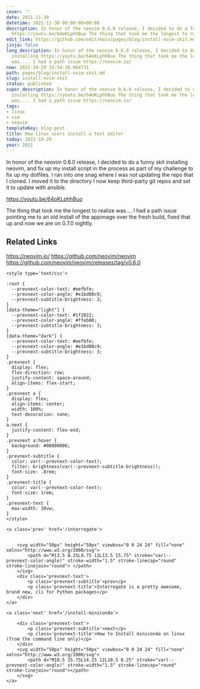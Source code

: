 ```yaml
---
cover: ''
date: 2021-11-30
datetime: 2021-11-30 00:00:00+00:00
description: In honor of the neovim 0.6.0 release, I decided to do a funny skit installing
  https://youtu.be/64oKLphhBuo The thing that took me the longest to realize was....
edit_link: https://github.com/edit/main/pages/blog/install-nvim-skit.md
jinja: false
long_description: In honor of the neovim 0.6.0 release, I decided to do a funny skit
  installing https://youtu.be/64oKLphhBuo The thing that took me the longest to realize
  was.... I had a path issue https://neovim.io/
now: 2022-10-29 15:54:38.064731
path: pages/blog/install-nvim-skit.md
slug: install-nvim-skit
status: published
super_description: In honor of the neovim 0.6.0 release, I decided to do a funny skit
  installing https://youtu.be/64oKLphhBuo The thing that took me the longest to realize
  was.... I had a path issue https://neovim.io/
tags:
- linux
- vim
- neovim
templateKey: blog-post
title: How linux users install a text editor
today: 2022-10-29
year: 2021
---
```


In honor of the neovim 0.6.0 release, I decided to do a funny skit installing
neovim, and fix up my install script in the process as part of my challenge to
fix up my dotfiles.  I ran into one snag where I was not updating the repo that
I cloned.  I moved it to the directory I now keep third-party git repos and set
it to update with ansible.

https://youtu.be/64oKLphhBuo

The thing that took me the longest to realize was.... I had a path issue
pointing me to an old install of the appimage over the fresh build,  fixed that
up and now we are on 0.7.0 nightly.


## Related Links

https://neovim.io/
https://github.com/neovim/neovim
https://github.com/neovim/neovim/releases/tag/v0.6.0
<div class='prevnext'>

    <style type='text/css'>

    :root {
      --prevnext-color-text: #eefbfe;
      --prevnext-color-angle: #e1bd00c9;
      --prevnext-subtitle-brightness: 3;
    }
    [data-theme="light"] {
      --prevnext-color-text: #1f2022;
      --prevnext-color-angle: #ffeb00;
      --prevnext-subtitle-brightness: 3;
    }
    [data-theme="dark"] {
      --prevnext-color-text: #eefbfe;
      --prevnext-color-angle: #e1bd00c9;
      --prevnext-subtitle-brightness: 3;
    }
    .prevnext {
      display: flex;
      flex-direction: row;
      justify-content: space-around;
      align-items: flex-start;
    }
    .prevnext a {
      display: flex;
      align-items: center;
      width: 100%;
      text-decoration: none;
    }
    a.next {
      justify-content: flex-end;
    }
    .prevnext a:hover {
      background: #00000006;
    }
    .prevnext-subtitle {
      color: var(--prevnext-color-text);
      filter: brightness(var(--prevnext-subtitle-brightness));
      font-size: .8rem;
    }
    .prevnext-title {
      color: var(--prevnext-color-text);
      font-size: 1rem;
    }
    .prevnext-text {
      max-width: 30vw;
    }
    </style>
    
    <a class='prev' href='/interrogate'>
    

        <svg width="50px" height="50px" viewbox="0 0 24 24" fill="none" xmlns="http://www.w3.org/2000/svg">
            <path d="M13.5 8.25L9.75 12L13.5 15.75" stroke="var(--prevnext-color-angle)" stroke-width="1.5" stroke-linecap="round" stroke-linejoin="round"> </path>
        </svg>
        <div class='prevnext-text'>
            <p class='prevnext-subtitle'>prev</p>
            <p class='prevnext-title'>Interrogate is a pretty awesome, brand new, cli for Python packages</p>
        </div>
    </a>
    
    <a class='next' href='/install-miniconda'>
    
        <div class='prevnext-text'>
            <p class='prevnext-subtitle'>next</p>
            <p class='prevnext-title'>How to Install miniconda on linux (from the command line only)</p>
        </div>
        <svg width="50px" height="50px" viewbox="0 0 24 24" fill="none" xmlns="http://www.w3.org/2000/svg">
            <path d="M10.5 15.75L14.25 12L10.5 8.25" stroke="var(--prevnext-color-angle)" stroke-width="1.5" stroke-linecap="round" stroke-linejoin="round"></path>
        </svg>
    </a>
  </div>